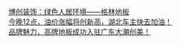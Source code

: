  
[博创装饰：绿色人居环境——格林地板](http://www.dianyue.me/archives/118/5lhdtaako5ilznku/)  
[今晚12点，油价涨幅将创新高，湖北车主快去加油！](http://www.dianyue.me/archives/217/zqc1vti1c1qv4irp/)  
[品牌魅力，高牌地板成功入驻广东大潮创美！](http://www.dianyue.me/archives/745/33kjhux274nlztos/)